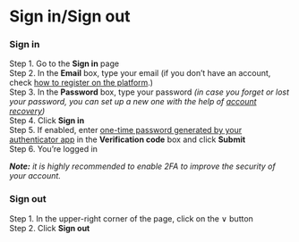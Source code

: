 # Sign in/Sign out

### Sign in <a id="sign-in"></a>

Step 1. Go to the **Sign in** page  
Step 2. In the **Email** box, type your email \(if you don’t have an account, check [how to register on the platform](registration.md).\)  
Step 3. In the **Password** box, type your password _\(in case you forget or lost your password, you can set up a new one with the help of_ [_account recovery_](account-recovery.md)_\)_  
Step 4. Click **Sign in**  
Step 5. If enabled, enter [one-time password generated by your authenticator app](../../admins/admin-account/verification-code.md) in the **Verification code** box and click **Submit**  
Step 6. You’re logged in

_**Note:** it is highly recommended to enable 2FA to improve the security of your account._

### Sign out <a id="sign-out"></a>

Step 1. In the upper-right corner of the page, click on the ∨ button  
Step 2. Click **Sign out**

